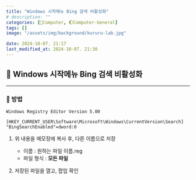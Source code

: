 ```yaml
---
title: "Windows 시작메뉴 Bing 검색 비활성화"
# description: ""
categories: [💫Computer, 🌔Computer-General]
tags: []
image: "/assets/img/background/kururu-lab.jpg"

date: 2024-10-07. 21:17
last_modified_at: 2024-10-07. 21:30
---
```


## 💫 Windows 시작메뉴 Bing 검색 비활성화

---

### 🫧 방법

```PlainText
Windows Registry Editor Version 5.00

[HKEY_CURRENT_USER\Software\Microsoft\Windows\CurrentVersion\Search]
"BingSearchEnabled"=dword:0
```

1. 위 내용을 메모장에 복사 후, 다른 이름으로 저장
   - 이름 : 원하는 파일 이름.reg
   - 파일 형식 : **모든 파일**

2. 저장된 파일을 열고, 팝업 확인

